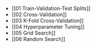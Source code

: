- [[01 Train-Validation-Test Splits]]
- [[02 Cross-Validation]]
- [[03 K-Fold Cross-Validation]]
- [[04 Hyperparameter Tuning]]
- [[05 Grid Search]]
- [[06 Random Search]]